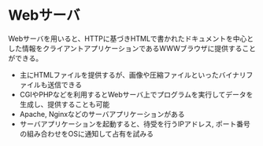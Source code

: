 Webサーバ
======

Webサーバを用いると、HTTPに基づきHTMLで書かれたドキュメントを中心とした情報をクライアントアプリケーションであるWWWブラウザに提供することができる。  
* 主にHTMLファイルを提供するが、画像や圧縮ファイルといったバイナリファイルも送信できる  
* CGIやPHPなどを利用するとWebサーバ上でプログラムを実行してデータを生成し、提供することも可能  
* Apache, Nginxなどのサーバアプリケーションがある  
* サーバアプリケーションを起動すると、待受を行うIPアドレス, ポート番号の組み合わせをOSに通知して占有を試みる  
